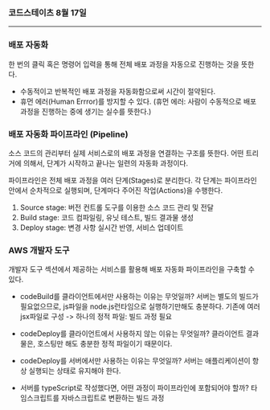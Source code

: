 ### 코드스테이츠 8월 17일

---

### 배포 자동화

한 번의 클릭 혹은 명령어 입력을 통해 전체 배포 과정을 자동으로 진행하는 것을 뜻한다.

- 수동적이고 반복적인 배포 과정을 자동화함으로써 시간이 절약된다.
- 휴먼 에러(Human Errror)를 방지할 수 있다. (휴먼 에러: 사람이 수동적으로 배포 과정을 진행하는 중에 생기는 실수를 뜻한다.)

### 배포 자동화 파이프라인 (Pipeline)

소스 코드의 관리부터 실제 서비스로의 배포 과정을 연결하는 구조를 뜻한다.
어떤 트리거에 의해서, 단계가 시작하고 끝나는 일련의 자동화 과정이다.

파이프라인은 전체 배포 과정을 여러 단계(Stages)로 분리한다.
각 단계는 파이프라인 안에서 순차적으로 실행되며, 단계마다 주어진 작업(Actions)을 수행한다.

1. Source stage: 버전 컨트롤 도구를 이용한 소스 코드 관리 및 전달
2. Build stage: 코드 컴파일링, 유닛 테스트, 빌드 결과물 생성
3. Deploy stage: 변경 사항 실시간 반영, 서비스 업데이트

### AWS 개발자 도구

개발자 도구 섹션에서 제공하는 서비스를 활용해 배포 자동화 파이프라인을 구축할 수 있다.

- codeBuild를 클라이언트에서만 사용하는 이유는 무엇일까?
  서버는 별도의 빌드가 필요없으므로, js파일을 node.js런타임으로 실행하기만해도 충분하다.
  기존에 여러 jsx파일로 구성 -> 하나의 정적 파일: 빌드 과정 필요

- codeDeploy를 클라이언트에서 사용하지 않는 이유는 무엇일까?
  클라이언트 결과물은, 호스팅만 해도 충분한 정적 파일이기 때문이다.

- codeDeploy를 서버에서만 사용하는 이유는 무엇일까?
  서버는 애플리케이션이 항상 실행되는 상태로 유지해야 한다.

- 서버를 typeScript로 작성했다면, 어떤 과정이 파이프라인에 포함되어야 할까?
  타임스크립트를 자바스크립트로 변환하는 빌드 과정
